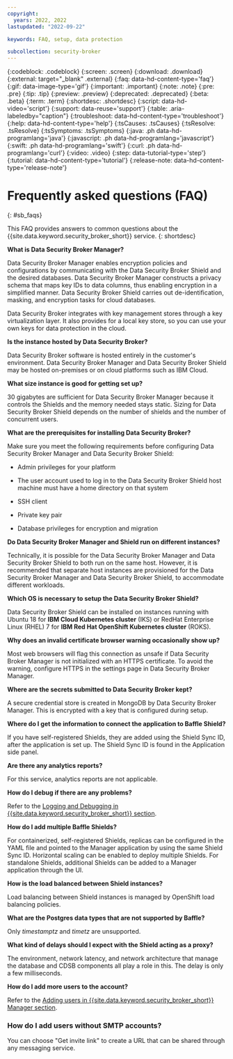 ```yaml
---
copyright:
  years: 2022, 2022
lastupdated: "2022-09-22"

keywords: FAQ, setup, data protection

subcollection: security-broker
---
```


{:codeblock: .codeblock}
{:screen: .screen}
{:download: .download}
{:external: target="_blank" .external}
{:faq: data-hd-content-type='faq'}
{:gif: data-image-type='gif'}
{:important: .important}
{:note: .note}
{:pre: .pre}
{:tip: .tip}
{:preview: .preview}
{:deprecated: .deprecated}
{:beta: .beta}
{:term: .term}
{:shortdesc: .shortdesc}
{:script: data-hd-video='script'}
{:support: data-reuse='support'}
{:table: .aria-labeledby="caption"}
{:troubleshoot: data-hd-content-type='troubleshoot'}
{:help: data-hd-content-type='help'}
{:tsCauses: .tsCauses}
{:tsResolve: .tsResolve}
{:tsSymptoms: .tsSymptoms}
{:java: .ph data-hd-programlang='java'}
{:javascript: .ph data-hd-programlang='javascript'}
{:swift: .ph data-hd-programlang='swift'}
{:curl: .ph data-hd-programlang='curl'}
{:video: .video}
{:step: data-tutorial-type='step'}
{:tutorial: data-hd-content-type='tutorial'}
{:release-note: data-hd-content-type='release-note'}


# Frequently asked questions (FAQ)
{: #sb_faqs}

This FAQ provides answers to common questions about the {{site.data.keyword.security_broker_short}} service.
{: shortdesc}

**What is Data Security Broker Manager?**

Data Security Broker Manager enables encryption policies and
configurations by communicating with the Data Security Broker Shield and
the desired databases. Data Security Broker Manager constructs a privacy
schema that maps key IDs to data columns, thus enabling encryption in a
simplified manner. Data Security Broker Shield carries out
de-identification, masking, and encryption tasks for cloud databases.

Data Security Broker integrates with key management stores through a key
virtualization layer. It also provides for a local key store, so you can
use your own keys for data protection in the cloud.

**Is the instance hosted by Data Security Broker?**

Data Security Broker software is hosted entirely in the customer's
environment. Data Security Broker Manager and Data Security Broker
Shield may be hosted on-premises or on cloud platforms such as IBM
Cloud.

**What size instance is good for getting set up?**

30 gigabytes are sufficient for Data Security Broker Manager because it
controls the Shields and the memory needed stays static. Sizing for Data
Security Broker Shield depends on the number of shields and the number
of concurrent users.

**What are the prerequisites for installing Data Security Broker?**

Make sure you meet the following requirements before configuring Data
Security Broker Manager and Data Security Broker Shield:

* Admin privileges for your platform

* The user account used to log in to the Data Security Broker Shield
host machine must have a home directory on that system

* SSH client

* Private key pair

* Database privileges for encryption and migration

**Do Data Security Broker Manager and Shield run on different instances?**

Technically, it is possible for the Data Security Broker Manager and
Data Security Broker Shield to both run on the same host. However, it is
recommended that separate host instances are provisioned for the Data
Security Broker Manager and Data Security Broker Shield, to accommodate
different workloads.

**Which OS is necessary to setup the Data Security Broker Shield?**

Data Security Broker Shield can be installed on instances running with
Ubuntu 18 for **IBM Cloud Kubernetes cluster** (IKS) or RedHat
Enterprise Linux (RHEL) 7 for **IBM Red Hat OpenShift Kubernetes
cluster** (ROKS).

**Why does an invalid certificate browser warning occasionally show up?**

Most web browsers will flag this connection as unsafe if Data Security
Broker Manager is not initialized with an HTTPS certificate. To avoid
the warning, configure HTTPS in the settings page in Data Security
Broker Manager.

**Where are the secrets submitted to Data Security Broker kept?**

A secure credential store is created in MongoDB by Data Security Broker
Manager. This is encrypted with a key that is configured during setup.

**Where do I get the information to connect the application to Baffle Shield?**

If you have self-registered Shields, they are added using the Shield Sync ID, after the application is set up. The Shield Sync ID is found in the Application side panel. 

**Are there any analytics reports?**

For this service, analytics reports are not applicable. 

**How do I debug if there are any problems?**

Refer to the [Logging and Debugging in {{site.data.keyword.security_broker_short}} section](/docs/security-broker?topic=security-broker-sb_logging).

**How do I add multiple Baffle Shields?**

For containerized, self-registered Shields, replicas can be configured in the YAML file and pointed to the Manager application by using the same Shield Sync ID. Horizontal scaling can be enabled to deploy multiple Shields. For standalone Shields, additional Shields can be added to a Manager application through the UI.

**How is the load balanced between Shield instances?**

Load balancing between Shield instances is managed by OpenShift load balancing policies. 

**What are the Postgres data types that are not supported by Baffle?**

Only _timestamptz_ and _timetz_ are unsupported. 

**What kind of delays should I expect with the Shield acting as a proxy?**

The environment, network latency, and network architecture that manage the database and CDSB components all play a role in this. The delay is only a few milliseconds.

**How do I add more users to the account?**

Refer to the [Adding users in {{site.data.keyword.security_broker_short}} Manager section](/docs/security-broker?topic=security-broker-sb_adding_users).

### How do I add users without SMTP accounts?

You can choose "Get invite link" to create a URL that can be shared through any messaging service. 


